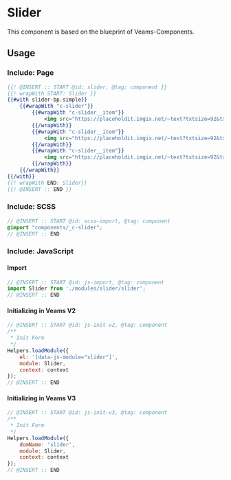 # Slider

This component is based on the blueprint of Veams-Components.

## Usage

### Include: Page

``` hbs
{{! @INSERT :: START @id: slider, @tag: component }}
{{! wrapWith START: Slider }}
{{#with slider-bp.simple}}
	{{#wrapWith "c-slider"}}
		{{#wrapWith "c-slider__item"}}
			<img src="https://placeholdit.imgix.net/~text?txtsize=92&txt=980%C3%97600&w=980&h=600" alt="test">
		{{/wrapWith}}
		{{#wrapWith "c-slider__item"}}
			<img src="https://placeholdit.imgix.net/~text?txtsize=92&txt=980%C3%97600&w=980&h=600" alt="test">
		{{/wrapWith}}
		{{#wrapWith "c-slider__item"}}
			<img src="https://placeholdit.imgix.net/~text?txtsize=92&txt=980%C3%97600&w=980&h=600" alt="test">
		{{/wrapWith}}
	{{/wrapWith}}
{{/with}}
{{! wrapWith END: Slider}}
{{! @INSERT :: END }}
```

### Include: SCSS

``` scss
// @INSERT :: START @id: scss-import, @tag: component
@import "components/_c-slider";
// @INSERT :: END
```

### Include: JavaScript

#### Import
``` js
// @INSERT :: START @id: js-import, @tag: component
import Slider from './modules/slider/slider';
// @INSERT :: END
```

#### Initializing in Veams V2
``` js
// @INSERT :: START @id: js-init-v2, @tag: component
/**
 * Init Form
 */
Helpers.loadModule({
	el: '[data-js-module="slider"]',
	module: Slider,
	context: context
});
// @INSERT :: END
```

#### Initializing in Veams V3
``` js
// @INSERT :: START @id: js-init-v3, @tag: component
/**
 * Init Form
 */
Helpers.loadModule({
	domName: 'slider',
	module: Slider,
	context: context
});
// @INSERT :: END
```
